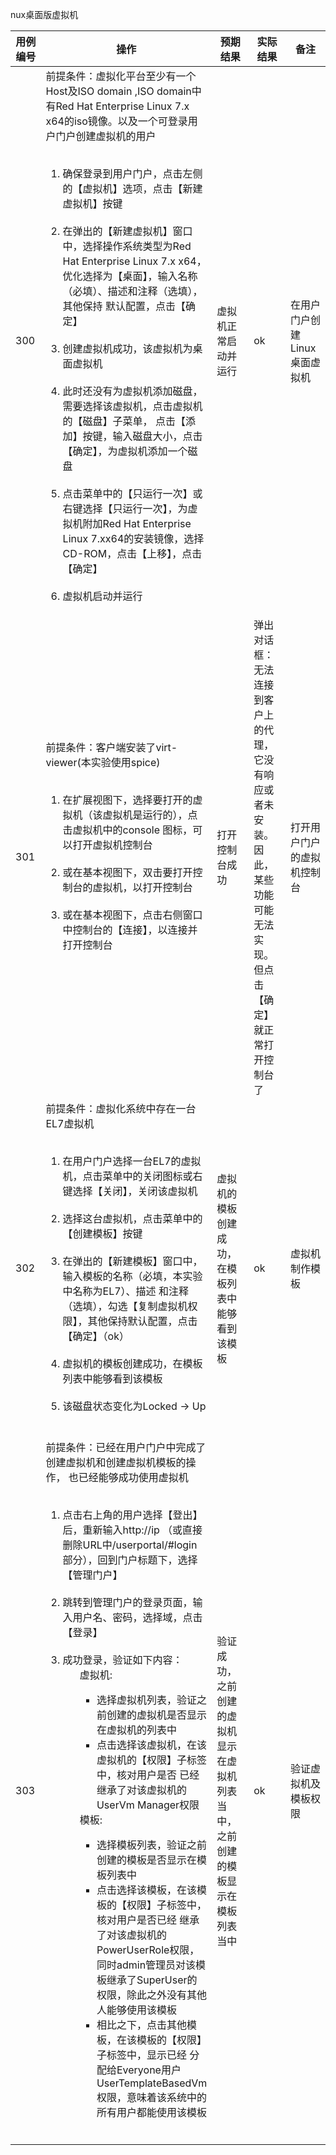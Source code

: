 nux桌面版虚拟机 
<table>
<thead>
<tr>
 <th width="10%">用例编号</th>
 <th width="45%">操作</th>
 <th width="15%">预期结果</th>
 <th width="15%">实际结果</th>
 <th width="15%">备注</th>
</tr>
</thead>
<tbody><tr>
 <td>300</td>
 <td>前提条件：虚拟化平台至少有一个Host及ISO domain ,ISO domain中有Red Hat Enterprise Linux 7.x x64的iso镜像。以及一个可登录用户门户创建虚拟机的用户
     <br/>
     <br/>
     <ol style="list-style-type:decimal">
         <li>确保登录到用户门户，点击左侧的【虚拟机】选项，点击【新建虚拟机】按键</li>
         <br/>
         <li>在弹出的【新建虚拟机】窗口中，选择操作系统类型为Red Hat Enterprise Linux                7.x x64，优化选择为【桌面】，输入名称（必填）、描述和注释（选填），其他保持              默认配置，点击【确定】
         </li><br/> 
         <li>创建虚拟机成功，该虚拟机为桌面虚拟机 </li><br/>
         <li>此时还没有为虚拟机添加磁盘，需要选择该虚拟机，点击虚拟机的【磁盘】子菜单，              点击【添加】按键，输入磁盘大小，点击【确定】，为虚拟机添加一个磁盘 
         </li><br/>
         <li>点击菜单中的【只运行一次】或右键选择【只运行一次】，为虚拟机附加Red Hat                 Enterprise Linux 7.xx64的安装镜像，选择CD-ROM，点击【上移】，点击【确定】
         </li><br/>
         <li>虚拟机启动并运行 </li>
     </ol>
 </td>
 <td>虚拟机正常启动并运行</td>
 <td>ok</td>
 <td>在用户门户创建Linux桌面虚拟机</td>
</tr>
<tr>
 <td>301</td>
 <td>
     前提条件：客户端安装了virt-viewer(本实验使用spice) <br/> 
     <br/>
     <ol style="list-style-type:decimal">
        <li> 在扩展视图下，选择要打开的虚拟机（该虚拟机是运行的），点击虚拟机中的console              图标，可以打开虚拟机控制台 
        </li><br/>
        <li> 或在基本视图下，双击要打开控制台的虚拟机，以打开控制台 
        </li><br/>
        <li> 或在基本视图下，点击右侧窗口中控制台的【连接】，以连接并打开控制台
        </li><br/>
     </ol>
</td>
<td>打开控制台成功</td>
 <td>弹出对话框：<br/>
 无法连接到客户上
 的代理，它没有响应或者未安装。
因此，某些功能可能无法实现。但点击【确定】就正常打开控制台了
 </td>
 <td>打开用户门户的虚拟机控制台</td>
 </tr>
<tr>
 <td>302</td>
 <td>前提条件：虚拟化系统中存在一台EL7虚拟机
      <br/>
     <br/>
     <ol style="list-style-type:decimal">
        <li> 在用户门户选择一台EL7的虚拟机，点击菜单中的关闭图标或右键选择【关闭】，关闭该虚拟机 
        </li><br/>
        <li> 选择这台虚拟机，点击菜单中的【创建模板】按键 
        </li><br/>
        <li> 在弹出的【新建模板】窗口中，输入模板的名称（必填，本实验中名称为EL7）、描述             和注释（选填），勾选【复制虚拟机权限】，其他保持默认配置，点击【确定】（ok）
        </li><br/>
        <li> 虚拟机的模板创建成功，在模板列表中能够看到该模板 
        </li><br/>
        <li> 该磁盘状态变化为Locked -> Up 
        </li><br/>
     </ol>
</td>
<td>虚拟机的模板创建成功，在模板列表中能够看到该模板</td>
 <td>ok</td>
 <td>虚拟机制作模板</td>
 </tr>
 <tr>
 <td>303</td>
 <td>
     前提条件：已经在用户门户中完成了创建虚拟机和创建虚拟机模板的操作，
     也已经能够成功使用虚拟机<br/>
     <br/>
     <ol style="list-style-type:decimal">
        <li> 点击右上角的用户选择【登出】后，重新输入http://ip         （或直接删除URL中/userportal/#login部分），回到门户标题下，选择【管理门户】  
        </li><br/>
        <li> 跳转到管理门户的登录页面，输入用户名、密码，选择域，点击【登录】 
        </li><br/>
        <li> 成功登录，验证如下内容： 
           <ol style="list-style-type:none">
               <li> 虚拟机: </li>
                   <ol style="list-style-type:square">
                       <li>选择虚拟机列表，验证之前创建的虚拟机是否显示在虚拟机的列表中
                       </li>
                       <li>点击选择该虚拟机，在该虚拟机的【权限】子标签中，核对用户是否                            已经继承了对该虚拟机的UserVm Manager权限 
                       </li>
                   </ol>
                   <li>模板: </li>
                   <ol style="list-style-type:square">
                       <li>选择模板列表，验证之前创建的模板是否显示在模板列表中       
                       </li>
                       <li>点击选择该模板，在该模板的【权限】子标签中，核对用户是否已经                            继承了对该虚拟机的PowerUserRole权限，同时admin管理员对该模
                           板继承了SuperUser的权限，除此之外没有其他人能够使用该模板 
                       </li>
                       <li>相比之下，点击其他模板，在该模板的【权限】子标签中，显示已经                            分配给Everyone用户UserTemplateBasedVm权限，意味着该系统中的
                           所有用户都能使用该模板 
                       </li>
                   </ol>
           </ol>
        </li><br/>
     </ol>
</td>
<td>验证成功，之前创建的虚拟机显示在虚拟机列表当中，之前创建的模板显示在模板列表当中</td>
 <td>ok</td>
 <td>验证虚拟机及模板权限</td>
 </tr>
</tbody></table>
